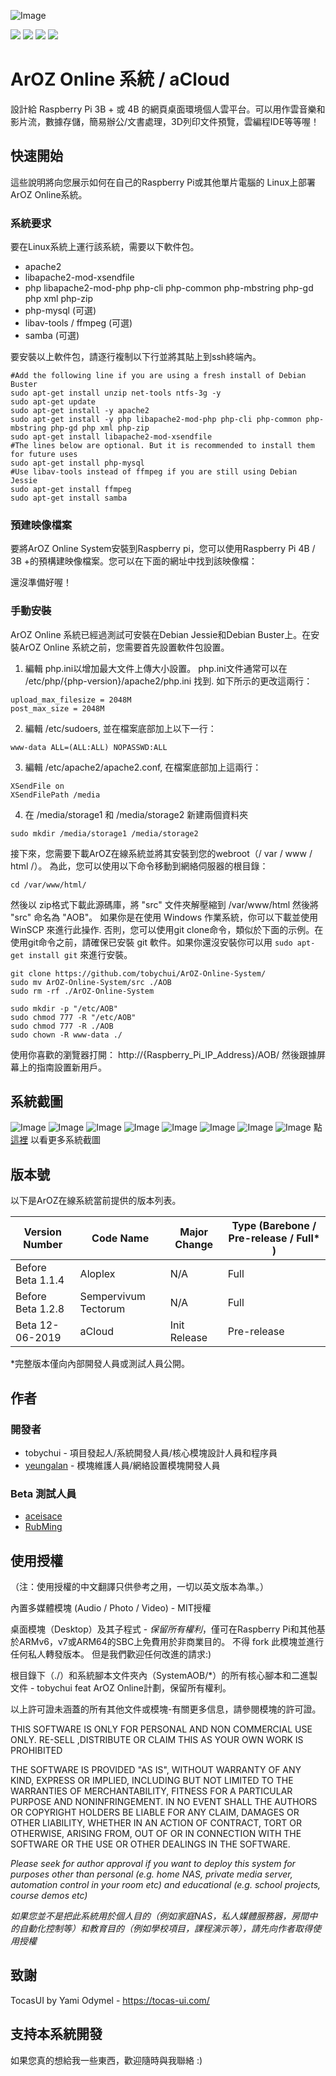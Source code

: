 ![Image](img/banner.png?raw=true)

<img src="https://img.shields.io/badge/License-Partially%20Open%20Source-blue"> <img src="https://img.shields.io/badge/Build-Community-brightgreen"> <img src="https://img.shields.io/badge/Device-Raspberry%20Pi%203B%2B%20%2F%204B-red"> <img src="https://img.shields.io/badge/Made%20In-Hong%20Kong-blueviolet">

# ArOZ Online 系統 / aCloud
設計給 Raspberry Pi 3B + 或 4B 的網頁桌面環境個人雲平台。可以用作雲音樂和影片流，數據存儲，簡易辦公/文書處理，3D列印文件預覽，雲編程IDE等等喔！

## 快速開始
這些說明將向您展示如何在自己的Raspberry Pi或其他單片電腦的 Linux上部署ArOZ Online系統。

### 系統要求
要在Linux系統上運行該系統，需要以下軟件包。
- apache2
- libapache2-mod-xsendfile
- php libapache2-mod-php php-cli php-common php-mbstring php-gd php xml php-zip
- php-mysql (可選)
- libav-tools / ffmpeg (可選)
- samba (可選)

要安裝以上軟件包，請逐行複制以下行並將其貼上到ssh終端內。
```
#Add the following line if you are using a fresh install of Debian Buster
sudo apt-get install unzip net-tools ntfs-3g -y
sudo apt-get update
sudo apt-get install -y apache2
sudo apt-get install -y php libapache2-mod-php php-cli php-common php-mbstring php-gd php xml php-zip 
sudo apt-get install libapache2-mod-xsendfile
#The lines below are optional. But it is recommended to install them for future uses
sudo apt-get install php-mysql
#Use libav-tools instead of ffmpeg if you are still using Debian Jessie
sudo apt-get install ffmpeg
sudo apt-get install samba
```
### 預建映像檔案
要將ArOZ Online System安裝到Raspberry pi，您可以使用Raspberry Pi 4B / 3B +的預構建映像檔案。您可以在下面的網址中找到該映像檔：

還沒準備好喔！

### 手動安裝
ArOZ Online 系統已經過測試可安裝在Debian Jessie和Debian Buster上。在安裝ArOZ Online 系統之前，您需要首先設置軟件包設置。

1. 編輯 php.ini以增加最大文件上傳大小設置。 php.ini文件通常可以在 /etc/php/{php-version}/apache2/php.ini 找到. 如下所示的更改這兩行：
  ```
  upload_max_filesize = 2048M
  post_max_size = 2048M
  ```
  
2. 編輯 /etc/sudoers, 並在檔案底部加上以下一行：
  ```
  www-data ALL=(ALL:ALL) NOPASSWD:ALL
  ```
  
3. 編輯 /etc/apache2/apache2.conf, 在檔案底部加上這兩行：
  ```
  XSendFile on
  XSendFilePath /media
  ```
  
4. 在 /media/storage1 和 /media/storage2 新建兩個資料夾
  ```
  sudo mkdir /media/storage1 /media/storage2
  ```
接下來，您需要下載ArOZ在線系統並將其安裝到您的webroot（/ var / www / html /）。
為此，您可以使用以下命令移動到網絡伺服器的根目錄：
  ```
  cd /var/www/html/
  ```

然後以 zip格式下載此源碼庫，將 "src" 文件夾解壓縮到 /var/www/html 然後將 "src" 命名為 "AOB"。
如果你是在使用 Windows 作業系統，你可以下載並使用 WinSCP 來進行此操作. 否則，您可以使用git clone命令，類似於下面的示例。在使用git命令之前，請確保已安裝 git 軟件。如果你還沒安裝你可以用 ```sudo apt-get install git``` 來進行安裝。

  ```
  git clone https://github.com/tobychui/ArOZ-Online-System/
  sudo mv ArOZ-Online-System/src ./AOB
  sudo rm -rf ./ArOZ-Online-System
  
  sudo mkdir -p "/etc/AOB"
  sudo chmod 777 -R "/etc/AOB"
  sudo chmod 777 -R ./AOB
  sudo chown -R www-data ./
  ```
  
  使用你喜歡的瀏覽器打開： http://{Raspberry_Pi_IP_Address}/AOB/ 然後跟據屏幕上的指南設置新用戶。

## 系統截圖
![Image](img/screenshots/audio.png?raw=true)
![Image](img/screenshots/photo.png?raw=true)
![Image](img/screenshots/video.png?raw=true)
![Image](img/screenshots/listmenu.png?raw=true)
![Image](img/screenshots/fileexp.png?raw=true)
![Image](img/screenshots/async-fileopr.png?raw=true)
![Image](img/screenshots/diskman.png?raw=true)
![Image](img/screenshots/settings.png?raw=true)
點 <a href="https://github.com/tobychui/ArOZ-Online-System/tree/master/img/screenshots">這裡</a> 以看更多系統截圖

## 版本號
 以下是ArOZ在線系統當前提供的版本列表。

| Version Number | Code Name | Major Change | Type (Barebone / Pre-release / Full* ) |
|----------------|-----------|--------------|---------------------------------------------|
| Before Beta 1.1.4     | Aloplex                  | N/A          | Full                         |
| Before Beta 1.2.8     | Sempervivum Tectorum     | N/A          | Full                         |
| Beta 12-06-2019       | aCloud                   | Init Release | Pre-release                  |

*完整版本僅向內部開發人員或測試人員公開。

## 作者
### 開發者
* tobychui - 項目發起人/系統開發人員/核心模塊設計人員和程序員
* <a href="https://github.com/yeungalan">yeungalan</a> - 模塊維護人員/網絡設置模塊開發人員

### Beta 測試人員
* <a href="https://github.com/aceisace">aceisace</a>
* <a href="https://github.com/RubMing">RubMing</a>

## 使用授權
（注：使用授權的中文翻譯只供參考之用，一切以英文版本為準。）

內置多媒體模塊 (Audio / Photo / Video) - MIT授權

桌面模塊（Desktop）及其子程式 - *保留所有權利*，僅可在Raspberry Pi和其他基於ARMv6，v7或ARM64的SBC上免費用於非商業目的。 不得 fork 此模塊並進行任何私人轉發版本。 但是我們歡迎任何改進的請求:)

根目錄下（./）和系統腳本文件夾內（SystemAOB/*）的所有核心腳本和二進製文件 - tobychui feat ArOZ Online計劃，保留所有權利。

以上許可證未涵蓋的所有其他文件或模塊-有關更多信息，請參閱模塊的許可證。

THIS SOFTWARE IS ONLY FOR PERSONAL AND NON COMMERCIAL USE ONLY. RE-SELL ,DISTRIBUTE OR CLAIM THIS AS YOUR OWN WORK IS PROHIBITED

THE SOFTWARE IS PROVIDED "AS IS", WITHOUT WARRANTY OF ANY KIND, EXPRESS OR IMPLIED, INCLUDING BUT NOT LIMITED TO THE WARRANTIES OF MERCHANTABILITY, FITNESS FOR A PARTICULAR PURPOSE AND NONINFRINGEMENT. IN NO EVENT SHALL THE AUTHORS OR COPYRIGHT HOLDERS BE LIABLE FOR ANY CLAIM, DAMAGES OR OTHER LIABILITY, WHETHER IN AN ACTION OF CONTRACT, TORT OR OTHERWISE, ARISING FROM, OUT OF OR IN CONNECTION WITH THE SOFTWARE OR THE USE OR OTHER DEALINGS IN THE SOFTWARE.

*Please seek for author approval if you want to deploy this system for purposes other than personal (e.g. home NAS, private media server, automation control in your room etc) and educational (e.g. school projects, course demos etc)*

*如果您並不是把此系統用於個人目的（例如家庭NAS，私人媒體服務器，房間中的自動化控制等）和教育目的（例如學校項目，課程演示等），請先向作者取得使用授權*

## 致謝
TocasUI by Yami Odymel - https://tocas-ui.com/ 

## 支持本系統開發
如果您真的想給我一些東西，歡迎隨時與我聯絡 :)



